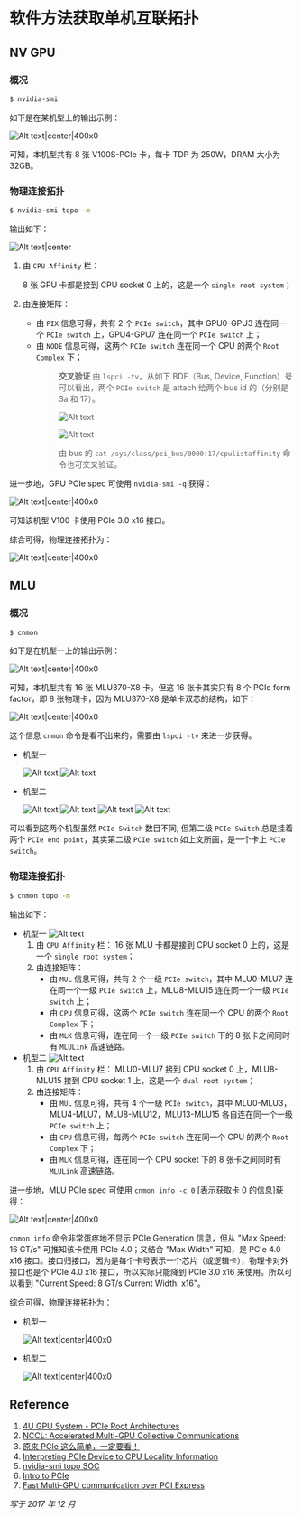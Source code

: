 # 软件方法获取单机互联拓扑

## NV GPU

### 概况

```bash
$ nvidia-smi
```
如下是在某机型上的输出示例：

![Alt text|center|400x0](assets/intra-node-connectivity/image-0.png)

可知，本机型共有 8 张 V100S-PCIe 卡，每卡 TDP 为 250W，DRAM 大小为 32GB。

### 物理连接拓扑

```bash
$ nvidia-smi topo -m
```

输出如下：

![Alt text|center](assets/intra-node-connectivity/image-1.png)

1. 由 `CPU Affinity` 栏：
    
    8 张 GPU 卡都是接到 CPU socket 0 上的，这是一个 `single root system`；
2. 由连接矩阵：
	- 由 `PIX` 信息可得，共有 2 个 `PCIe switch`，其中 GPU0-GPU3 连在同一个 `PCIe switch` 上，GPU4-GPU7 连在同一个 `PCIe switch` 上；
	- 由 `NODE` 信息可得，这两个 `PCIe switch` 连在同一个 CPU 的两个 `Root Complex` 下；
	    > **交叉验证**
	    > 由 `lspci -tv`，从如下 BDF（Bus, Device, Function）号可以看出，两个 `PCIe switch` 是 attach 给两个 bus id 的（分别是 3a 和 17）。
        >
        > ![Alt text](assets/intra-node-connectivity/image-2.png)
        >
        > ![Alt text](assets/intra-node-connectivity/image-3.png)
        >
        > 由 bus 的 `cat /sys/class/pci_bus/0000:17/cpulistaffinity` 命令也可交叉验证。

进一步地，GPU PCIe spec 可使用 `nvidia-smi -q` 获得：

![Alt text|center|400x0](assets/intra-node-connectivity/image-4.png)

可知该机型 V100 卡使用 PCIe 3.0 x16 接口。
	
综合可得，物理连接拓扑为：

![Alt text|center|400x0](assets/intra-node-connectivity/image-5.png)

## MLU

### 概况

```bash
$ cnmon
```

如下是在机型一上的输出示例：

![Alt text|center|400x0](assets/intra-node-connectivity/image-6.png)

可知，本机型共有 16 张 MLU370-X8 卡。但这 16 张卡其实只有 8 个 PCIe form factor，即 8 张物理卡，因为 MLU370-X8 是单卡双芯的结构，如下：

![Alt text|center|400x0](assets/intra-node-connectivity/image-7.png)

这个信息 `cnmon` 命令是看不出来的，需要由 `lspci -tv` 来进一步获得。
- 机型一

	![Alt text](assets/intra-node-connectivity/image-8.png)
	![Alt text](assets/intra-node-connectivity/image-9.png)
- 机型二

	![Alt text](assets/intra-node-connectivity/image-10.png)
	![Alt text](assets/intra-node-connectivity/image-11.png)
	![Alt text](assets/intra-node-connectivity/image-12.png)
	![Alt text](assets/intra-node-connectivity/image-13.png)

可以看到这两个机型虽然 `PCIe Switch` 数目不同, 但第二级 `PCIe Switch` 总是挂着两个 `PCIe end point`，其实第二级 `PCIe switch` 如上文所画，是一个卡上 `PCIe switch`。

### 物理连接拓扑

```bash
$ cnmon topo -m
```

输出如下：
- 机型一
    ![Alt text](assets/intra-node-connectivity/image-14.png)
	1. 由 `CPU Affinity` 栏：
	    16 张 MLU 卡都是接到 CPU socket 0 上的，这是一个 `single root system`；
	2. 由连接矩阵：
		- 由 `MUL` 信息可得，共有 2 个一级 `PCIe switch`，其中 MLU0-MLU7 连在同一个一级 `PCIe switch` 上，MLU8-MLU15 连在同一个一级 `PCIe switch` 上；
		- 由 `CPU` 信息可得，这两个 `PCIe switch` 连在同一个 CPU 的两个 `Root Complex` 下；
		- 由 `MLK` 信息可得，连在同一个一级 `PCIe switch` 下的 8 张卡之间同时有 `MLULink` 高速链路。
- 机型二
	![Alt text](assets/intra-node-connectivity/image-15.png)
	1. 由 `CPU Affinity` 栏：
	    MLU0-MLU7 接到 CPU socket 0 上，MLU8-MLU15 接到 CPU socket 1 上，这是一个 `dual root system`；
	2. 由连接矩阵：
		- 由 `MUL` 信息可得，共有 4 个一级 `PCIe switch`，其中 MLU0-MLU3，MLU4-MLU7，MLU8-MLU12，MLU13-MLU15 各自连在同一个一级 `PCIe switch` 上；
		- 由 `CPU` 信息可得，每两个 `PCIe switch` 连在同一个 CPU 的两个 `Root Complex` 下；
		- 由 `MLK` 信息可得，连在同一个 CPU socket 下的 8 张卡之间同时有 `MLULink` 高速链路。

进一步地，MLU PCIe spec 可使用 `cnmon info -c 0` [表示获取卡 0 的信息]获得：

![Alt text|center|400x0](assets/intra-node-connectivity/image-16.png)

`cnmon info` 命令非常蛋疼地不显示 PCIe Generation 信息，但从 "Max Speed: 16 GT/s" 可推知该卡使用 PCIe 4.0；又结合 "Max Width" 可知，是 PCIe 4.0 x16 接口。接口归接口，因为是每个卡号表示一个芯片（或逻辑卡），物理卡对外接口也是个 PCIe 4.0 x16 接口，所以实际只能降到 PCIe 3.0 x16 来使用。所以可以看到 "Current Speed: 8 GT/s Current Width: x16"。

综合可得，物理连接拓扑为：

- 机型一

	![Alt text|center|400x0](assets/intra-node-connectivity/image-17.png)
- 机型二

	![Alt text|center|400x0](assets/intra-node-connectivity/image-18.png)

## Reference

1. [4U GPU System - PCIe Root Architectures](https://www.supermicro.org.cn/products/system/4U/4029/PCIe-Root-Architecture.cfm)
2. [NCCL: Accelerated Multi-GPU Collective Communications](https://images.nvidia.cn/events/sc15/pdfs/NCCL-Woolley.pdf)
3. [原来 PCIe 这么简单，一定要看！](https://cloud.tencent.com/developer/article/1458755)
4. [Interpreting PCIe Device to CPU Locality Information](https://dshcherb.github.io/2019/02/02/interpreting-pcie-device-to-cpu-locality-information.html)
5. [nvidia-smi topo SOC](https://forums.developer.nvidia.com/t/nvidia-smi-topo-soc/54396)
6. [Intro to PCIe](https://www.mindshare.com/files/resources/MindShare_Intro_to_PCIe.pdf)
7. [Fast Multi-GPU communication over PCI Express](https://www.duo.uio.no/bitstream/handle/10852/88547/sivertac-thesis.pdf?sequence=1)

*写于 2017 年 12 月*